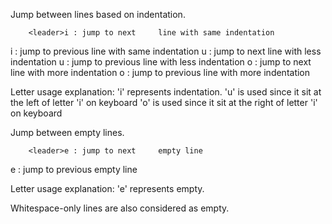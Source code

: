 Jump between lines based on indentation.

        <leader>i : jump to next     line with same indentation
<leader><leader>i : jump to previous line with same indentation
        <leader>u : jump to next     line with less indentation
<leader><leader>u : jump to previous line with less indentation
        <leader>o : jump to next     line with more indentation
<leader><leader>o : jump to previous line with more indentation

Letter usage explanation:
'i' represents indentation.
'u' is used since it sit at the left of letter 'i' on keyboard
'o' is used since it sit at the right of letter 'i' on keyboard


Jump between empty lines.

        <leader>e : jump to next     empty line
<leader><leader>e : jump to previous empty line

Letter usage explanation:
'e' represents empty.

Whitespace-only lines are also considered as empty.
